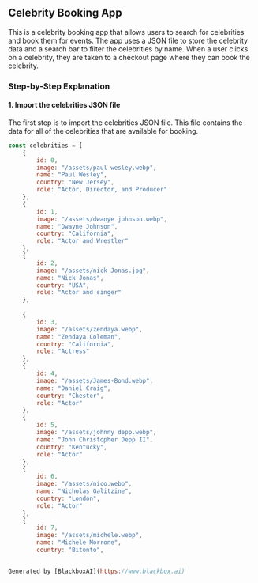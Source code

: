  ## Celebrity Booking App

This is a celebrity booking app that allows users to search for celebrities and book them for events. The app uses a JSON file to store the celebrity data and a search bar to filter the celebrities by name. When a user clicks on a celebrity, they are taken to a checkout page where they can book the celebrity.

### Step-by-Step Explanation

#### 1. Import the celebrities JSON file

The first step is to import the celebrities JSON file. This file contains the data for all of the celebrities that are available for booking.

```javascript
const celebrities = [
    {
        id: 0,
        image: "/assets/paul wesley.webp",
        name: "Paul Wesley",
        country: "New Jersey",
        role: "Actor, Director, and Producer"
    },
    {
        id: 1,
        image: "/assets/dwanye johnson.webp",
        name: "Dwayne Johnson",
        country: "California",
        role: "Actor and Wrestler"
    },
    {
        id: 2,
        image: "/assets/nick Jonas.jpg",
        name: "Nick Jonas",
        country: "USA",
        role: "Actor and singer"
    },
   
    {
        id: 3,
        image: "/assets/zendaya.webp",
        name: "Zendaya Coleman",
        country: "California",
        role: "Actress"
    },
    {
        id: 4,
        image: "/assets/James-Bond.webp",
        name: "Daniel Craig",
        country: "Chester",
        role: "Actor"
    },
    {
        id: 5,
        image: "/assets/johnny depp.webp",
        name: "John Christopher Depp II",
        country: "Kentucky",
        role: "Actor"
    },
    {
        id: 6,
        image: "/assets/nico.webp",
        name: "Nicholas Galitzine",
        country: "London",
        role: "Actor"
    },
    {
        id: 7,
        image: "/assets/michele.webp",
        name: "Michele Morrone",
        country: "Bitonto",


Generated by [BlackboxAI](https://www.blackbox.ai)